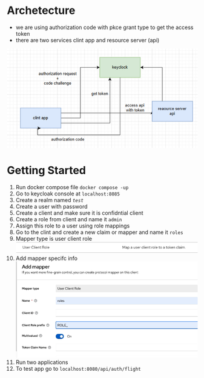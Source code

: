 
# Archetecture 
- we are using authorization code with pkce grant type to get the access token
- there are two services clint app and resource server (api)

![img_2.png](img_2.png)


# Getting Started

1. Run docker compose file `docker compose -up`
2. Go to keycloak console at `localhost:8085`
3. Create a realm named _`test`_
4. Create a user with password 
5. Create a client and make sure it is confidntial client
6. Create a role from client and name it `admin`
7. Assign this role to a user using role mappings
8. Go to the clint and create a new claim or mapper and name it `roles` 
9. Mapper type is user client role ![img.png](img.png)
10. Add mapper specifc info ![img_1.png](img_1.png)
11. Run two applications
12. To test app go to `localhost:8080/api/auth/flight`




